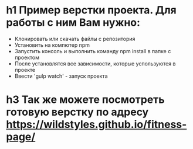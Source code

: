 # h1 Пример верстки проекта. Для работы с ним Вам нужно:

* Клонировать или скачать файлы с репозитория
* Установить на компютер npm
* Запустить консоль и выполнить команду npm install в папке с проектом
* После установлятся все зависимости, которые успользуются в проекте
* Ввести 'gulp watch' - запуск проекта

# h3 Так же можете посмотреть готовую верстку по адресу https://wildstyles.github.io/fitness-page/ 